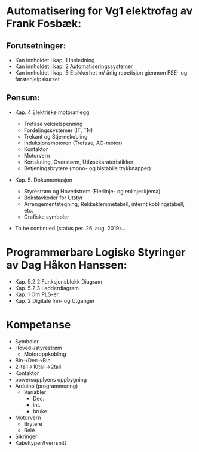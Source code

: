 # Automatisering for Vg1 elektrofag av Frank Fosbæk: 

## Forutsetninger:

- Kan innholdet i kap. 1 Innledning
- Kan innholdet i kap. 2 Automatiseringssystemer
- Kan innholdet i kap. 3 Elsikkerhet m/ årlig repetisjon gjennom FSE- og førstehjelpskurset

## Pensum:

- Kap. 4 Elektriske motoranlegg
    - Trefase vekselspenning
    - Fordelingssystemer (IT, TN)
    - Trekant og Stjernekobling
    - Induksjonsmotoren (Trefase, AC-motor)
    - Kontaktor
    - Motorvern
    - Kortsluting, Overstørm, Utløsekarateristikker
    - Betjeningsbrytere (mono- og bistabile trykknapper)
- Kap. 5. Dokumentasjon
    - Styrestrøm og Hovedstrøm (Flerlinje- og enlinjeskjema)
    - Bokstavkoder for Utstyr
    - Arrengementstegning, Rekkeklemmetabell, internt koblingstabell, etc.
    - Grafiske symboler
   
 - To be continued (status per. 26. aug. 2019)...
    
# Programmerbare Logiske Styringer av Dag Håkon Hanssen: 

- Kap. 5.2.2 Funksjonsblokk Diagram
- Kap. 5.2.3 Ladderdiagram
- Kap. 1 Om PLS-er
- Kap. 2 Digitale Inn- og Utganger

# Kompetanse
- Symboler
- Hoved-/styrestrøm
    - Motoroppkobling
- Bin->Dec->Bin
- 2-tall->10tall->2tall
- Kontaktor
- powersupplyens oppbygning
- Arduino (programmering)
    - Variabler
        - Dec.
        - int.
        - bruke
- Motorvern
    - Brytere
    - Relé
- Sikringer
- Kabeltyper/tverrsnitt
        
